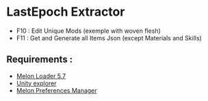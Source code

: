 # LastEpoch Extractor
+ F10 : Edit Unique Mods (exemple with woven flesh)
+ F11 : Get and Generate all Items Json (except Materials and Skills)

## Requirements :
+ [Melon Loader 5.7](https://github.com/LavaGang/MelonLoader)
+ [Unity explorer](https://github.com/sinai-dev/UnityExplorer/)
+ [Melon Preferences Manager](https://github.com/sinai-dev/MelonPreferencesManager)
